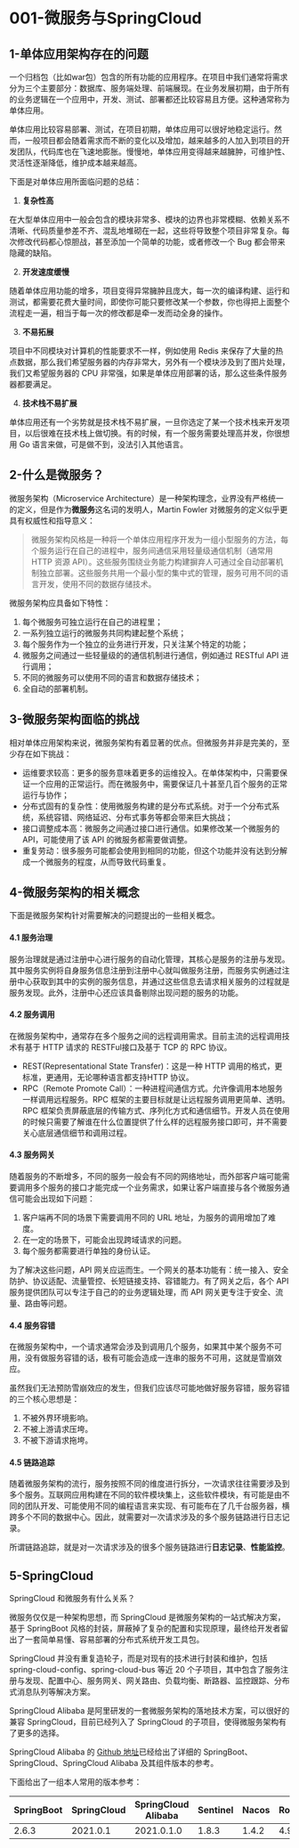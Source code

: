 # 001-微服务与SpringCloud

## 1-单体应用架构存在的问题

一个归档包（比如war包）包含的所有功能的应用程序。在项目中我们通常将需求分为三个主要部分：数据库、服务端处理、前端展现。在业务发展初期，由于所有的业务逻辑在一个应用中，开发、测试、部署都还比较容易且方便。这种通常称为单体应用。

单体应用比较容易部署、测试，在项目初期，单体应用可以很好地稳定运行。然而，一般项目都会随着需求而不断的变化以及增加，越来越多的人加入到项目的开发团队，代码库也在飞速地膨胀。慢慢地，单体应用变得越来越臃肿，可维护性、灵活性逐渐降低，维护成本越来越高。

下面是对单体应用所面临问题的总结：

1. **复杂性高**

在大型单体应用中一般会包含的模块非常多、模块的边界也非常模糊、依赖关系不清晰、代码质量参差不齐、混乱地堆砌在一起，这些将导致整个项目非常复杂。每次修改代码都心惊胆战，甚至添加一个简单的功能，或者修改一个 Bug 都会带来隐藏的缺陷。

2. **开发速度缓慢**

随着单体应用功能的增多，项目变得异常臃肿且庞大，每一次的编译构建、运行和测试，都需要花费大量时间，即使你可能只要修改某一个参数，你也得把上面整个流程走一遍，相当于每一次的修改都是牵一发而动全身的操作。

3. **不易拓展**

项目中不同模块对计算机的性能要求不一样，例如使用 Redis 来保存了大量的热点数据，那么我们希望服务器的内存非常大，另外有一个模块涉及到了图片处理，我们又希望服务器的 CPU 非常强，如果是单体应用部署的话，那么这些条件服务器都要满足。

4. **技术栈不易扩展**

单体应用还有一个劣势就是技术栈不易扩展，一旦你选定了某一个技术栈来开发项目，以后很难在技术栈上做切换。有的时候，有一个服务需要处理高并发，你很想用 Go 语言来做，可是做不到，没法引入其他语言。

## 2-什么是微服务？

微服务架构（Microservice Architecture）是一种架构理念，业界没有严格统一的定义，但是作为**微服务**这名词的发明人，Martin Fowler 对微服务的定义似乎更具有权威性和指导意义：

>微服务架构风格是一种将一个单体应用程序开发为一组小型服务的方法，每个服务运行在自己的进程中，服务间通信采用轻量级通信机制（通常用 HTTP 资源 API）。这些服务围绕业务能力构建摒弃人可通过全自动部署机制独立部署。这些服务共用一个最小型的集中式的管理，服务可用不同的语言开发，使用不同的数据存储技术。

微服务架构应具备如下特性：

1. 每个微服务可独立运行在自己的进程里；
2. 一系列独立运行的微服务共同构建起整个系统；
3. 每个服务作为一个独立的业务进行开发，只关注某个特定的功能；
4. 微服务之间通过一些轻量级的的通信机制进行通信，例如通过 RESTful API 进行调用；
5. 不同的微服务可以使用不同的语言和数据存储技术；
6. 全自动的部署机制。

## 3-微服务架构面临的挑战

相对单体应用架构来说，微服务架构有着显著的优点。但微服务并非是完美的，至少存在如下挑战：

- 运维要求较高：更多的服务意味着更多的运维投入。在单体架构中，只需要保证一个应用的正常运行。而在微服务中，需要保证几十甚至几百个服务的正常运行与协作；
- 分布式固有的复杂性：使用微服务构建的是分布式系统。对于一个分布式系统，系统容错、网络延迟、分布式事务等都会带来巨大挑战；
- 接口调整成本高：微服务之间通过接口进行通信。如果修改某一个微服务的 API，可能使用了该 API 的微服务都需要做调整。
- 重复劳动：很多服务可能都会使用到相同的功能，但这个功能并没有达到分解成一个微服务的程度，从而导致代码重复。

## 4-微服务架构的相关概念

下面是微服务架构针对需要解决的问题提出的一些相关概念。

#### 4.1 服务治理

服务治理就是通过注册中心进行服务的自动化管理，其核心是服务的注册与发现。其中服务实例将自身服务信息注册到注册中心就叫做服务注册，而服务实例通过注册中心获取到其中的实例的服务信息，并通过这些信息去请求相关服务的过程就是服务发现。此外，注册中心还应该具备剔除出现问题的服务的功能。

#### 4.2 服务调用

在微服务架构中，通常存在多个服务之间的远程调用需求。目前主流的远程调用技术有基于 HTTP 请求的 RESTFul接口及基于 TCP 的 RPC 协议。

- REST(Representational State Transfer)：这是一种 HTTP 调用的格式，更标准，更通用，无论哪种语言都支持HTTP 协议。
- RPC（Remote Promote Call）：一种进程间通信方式。允许像调用本地服务一样调用远程服务。RPC 框架的主要目标就是让远程服务调用更简单、透明。RPC 框架负责屏蔽底层的传输方式、序列化方式和通信细节。开发人员在使用的时候只需要了解谁在什么位置提供了什么样的远程服务接口即可，并不需要关心底层通信细节和调用过程。

#### 4.3 服务网关

随着服务的不断增多，不同的服务一般会有不同的网络地址，而外部客户端可能需要调用多个服务的接口才能完成一个业务需求，如果让客户端直接与各个微服务通信可能会出现如下问题：

1. 客户端再不同的场景下需要调用不同的 URL 地址，为服务的调用增加了难度。
2. 在一定的场景下，可能会出现跨域请求的问题。
3. 每个服务都需要进行单独的身份认证。

为了解决这些问题，API 网关应运而生。一个网关的基本功能有：统一接入、安全防护、协议适配、流量管控、长短链接支持、容错能力。有了网关之后，各个 API 服务提供团队可以专注于自己的的业务逻辑处理，而 API 网关更专注于安全、流量、路由等问题。

#### 4.4 服务容错

在微服务架构中，一个请求通常会涉及到调用几个服务，如果其中某个服务不可用，没有做服务容错的话，极有可能会造成一连串的服务不可用，这就是雪崩效应。

虽然我们无法预防雪崩效应的发生，但我们应该尽可能地做好服务容错，服务容错的三个核心思想是：

1. 不被外界环境影响。
2. 不被上游请求压垮。
3. 不被下游请求拖垮。

#### 4.5 链路追踪

随着微服务架构的流行，服务按照不同的维度进行拆分，一次请求往往需要涉及到多个服务。互联网应用构建在不同的软件模块集上，这些软件模块，有可能是由不同的团队开发、可能使用不同的编程语言来实现、有可能布在了几千台服务器，横跨多个不同的数据中心。因此，就需要对一次请求涉及的多个服务链路进行日志记录。

所谓链路追踪，就是对一次请求涉及的很多个服务链路进行**日志记录**、**性能监控**。

## 5-SpringCloud

SpringCloud 和微服务有什么关系？

微服务仅仅是一种架构思想，而 SpringCloud 是微服务架构的一站式解决方案，基于 SpringBoot 风格的封装，屏蔽掉了复杂的配置和实现原理，最终给开发者留出了一套简单易懂、容易部署的分布式系统开发工具包。

SpringCloud 并没有重复造轮子，而是对现有的技术进行封装和维护，包括 spring-cloud-config、spring-cloud-bus 等近 20 个子项目，其中包含了服务注册与发现、配置中心、服务网关、网关路由、负载均衡、断路器、监控跟踪、分布式消息队列等解决方案。

SpringCloud Alibaba 是阿里研发的一套微服务架构的落地技术方案，可以很好的兼容 SpringCloud，目前已经列入了 SpringCloud 的子项目，使得微服务架构有了更多的选择。

SpringCloud Alibaba 的 [Github 地址](https://github.com/alibaba/spring-cloud-alibaba/wiki/版本说明)已经给出了详细的 SpringBoot、SpringCloud、SpringCloud Alibaba 及其组件版本的参考。

下面给出了一组本人常用的版本参考：

| SpringBoot | SpringCloud | SpringCloud Alibaba | Sentinel | Nacos | RocketMQ | Seata |
| ---------- | ----------- | ------------------- | -------- | ----- | -------- | ----- |
| 2.6.3      | 2021.0.1    | 2021.0.1.0          | 1.8.3    | 1.4.2 | 4.9.2    | 1.4.2 |

